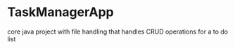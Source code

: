 # TaskManagerApp
core java project with file handling that handles CRUD operations for a to do list
